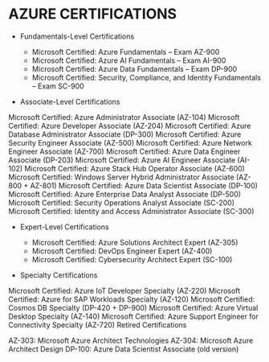 # AZURE CERTIFICATIONS


- Fundamentals-Level Certifications
    - Microsoft Certified: Azure Fundamentals – Exam AZ-900
    - Microsoft Certified: Azure AI Fundamentals – Exam AI-900
    - Microsoft Certified: Azure Data Fundamentals – Exam DP-900
    - Microsoft Certified: Security, Compliance, and Identity Fundamentals – Exam SC-900

- Associate-Level Certifications

Microsoft Certified: Azure Administrator Associate (AZ-104)
Microsoft Certified: Azure Developer Associate (AZ-204)
Microsoft Certified: Azure Database Administrator Associate (DP-300)
Microsoft Certified: Azure Security Engineer Associate (AZ-500)
Microsoft Certified: Azure Network Engineer Associate (AZ-700)
Microsoft Certified: Azure Data Engineer Associate (DP-203)
Microsoft Certified: Azure AI Engineer Associate (AI-102)
Microsoft Certified: Azure Stack Hub Operator Associate (AZ-600)
Microsoft Certified: Windows Server Hybrid Administrator Associate (AZ-800 + AZ-801)
Microsoft Certified: Azure Data Scientist Associate (DP-100)
Microsoft Certified: Azure Enterprise Data Analyst Associate (DP-500)
Microsoft Certified: Security Operations Analyst Associate (SC-200)
Microsoft Certified: Identity and Access Administrator Associate (SC-300)

- Expert-Level Certifications

   - Microsoft Certified: Azure Solutions Architect Expert (AZ-305)
   - Microsoft Certified: DevOps Engineer Expert (AZ-400)
   - Microsoft Certified: Cybersecurity Architect Expert (SC-100)

- Specialty Certifications

Microsoft Certified: Azure IoT Developer Specialty (AZ-220)
Microsoft Certified: Azure for SAP Workloads Specialty (AZ-120)
Microsoft Certified: Cosmos DB Specialty (DP-420 + DP-900)
Microsoft Certified: Azure Virtual Desktop Specialty (AZ-140)
Microsoft Certified: Azure Support Engineer for Connectivity Specialty (AZ-720)
Retired Certifications

AZ-303: Microsoft Azure Architect Technologies
AZ-304: Microsoft Azure Architect Design
DP-100: Azure Data Scientist Associate (old version)
